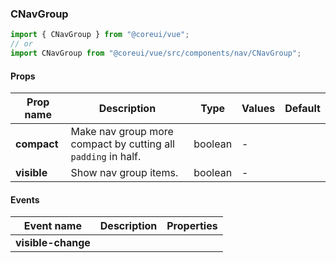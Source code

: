 ### CNavGroup

```jsx
import { CNavGroup } from "@coreui/vue";
// or
import CNavGroup from "@coreui/vue/src/components/nav/CNavGroup";
```

#### Props

| Prop name   | Description                                                   | Type    | Values | Default |
| ----------- | ------------------------------------------------------------- | ------- | ------ | ------- |
| **compact** | Make nav group more compact by cutting all `padding` in half. | boolean | -      |         |
| **visible** | Show nav group items.                                         | boolean | -      |         |

#### Events

| Event name         | Description | Properties |
| ------------------ | ----------- | ---------- |
| **visible-change** |             |
